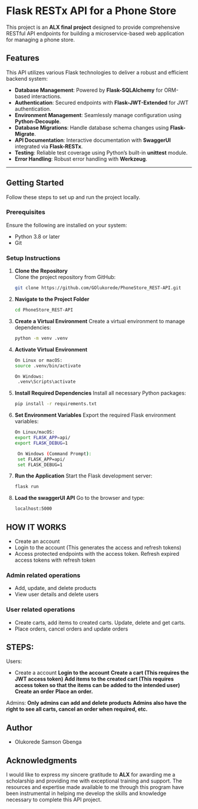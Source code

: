 # Flask RESTx API for a Phone Store

This project is an **ALX final project** designed to provide comprehensive RESTful API endpoints for building a microservice-based web application for managing a phone store.

## Features

This API utilizes various Flask technologies to deliver a robust and efficient backend system:

- **Database Management**: Powered by **Flask-SQLAlchemy** for ORM-based interactions.
- **Authentication**: Secured endpoints with **Flask-JWT-Extended** for JWT authentication.
- **Environment Management**: Seamlessly manage configuration using **Python-Decouple**.
- **Database Migrations**: Handle database schema changes using **Flask-Migrate**.
- **API Documentation**: Interactive documentation with **SwaggerUI** integrated via **Flask-RESTx**.
- **Testing**: Reliable test coverage using Python’s built-in **unittest** module.
- **Error Handling**: Robust error handling with **Werkzeug**.

---

## Getting Started

Follow these steps to set up and run the project locally.

### Prerequisites

Ensure the following are installed on your system:

- Python 3.8 or later
- Git

### Setup Instructions

1. **Clone the Repository**  
   Clone the project repository from GitHub:  
   ```bash
   git clone https://github.com/GOlukorede/PhoneStore_REST-API.git

2. **Navigate to the Project Folder**
    ```bash
   cd PhoneStore_REST-API

3. **Create a Virtual Environment**
   Create a virtual environment to manage dependencies:
   ```bash
   python -m venv .venv

4. **Activate Virtual Environment**
   ```bash
   On Linux or macOS:
   source .venv/bin/activate

   On Windows:
    .venv\Scripts\activate

5. **Install Required Dependencies**
   Install all necessary Python packages:
   ```bash
   pip install -r requirements.txt

6. **Set Environment Variables**
   Export the required Flask environment variables:
   ```bash
   On Linux/macOS:
   export FLASK_APP=api/
   export FLASK_DEBUG=1

    On Windows (Command Prompt):
    set FLASK_APP=api/
    set FLASK_DEBUG=1

7.  **Run the Application**
     Start the Flask development server:
     ```bash
     flask run

8. **Load the swaggerUI API**
   Go to the browser and type:
   ```bash
   localhost:5000

## **HOW IT WORKS**
- Create an account
- Login to the account (This generates the access and refresh tokens)
- Access protected endpoints with the access token. Refresh expired access tokens with refresh token
### Admin related operations
- Add, update, and delete products
- View user details and delete users
### User related operations
- Create carts, add items to created carts. Update, delete and get carts.
- Place orders, cancel orders and update orders

## STEPS:
Users:
+ Create a account
**Login to the account**
**Create a cart (This requires the JWT access token)**
**Add items to the created cart (This requires access token so that the items can be added to the intended user)**
**Create an order**
**Place an order.**

Admins:
**Only admins can add and delete products**
**Admins also have the right to see all carts, cancel an order when required, etc.**

## **Author**
- Olukorede Samson Gbenga

## **Acknowledgments**
I would like to express my sincere gratitude to **ALX** for awarding me a scholarship and providing me with exceptional training and support. The resources and expertise made available to me through this program have been instrumental in helping me develop the skills and knowledge necessary to complete this API project.


